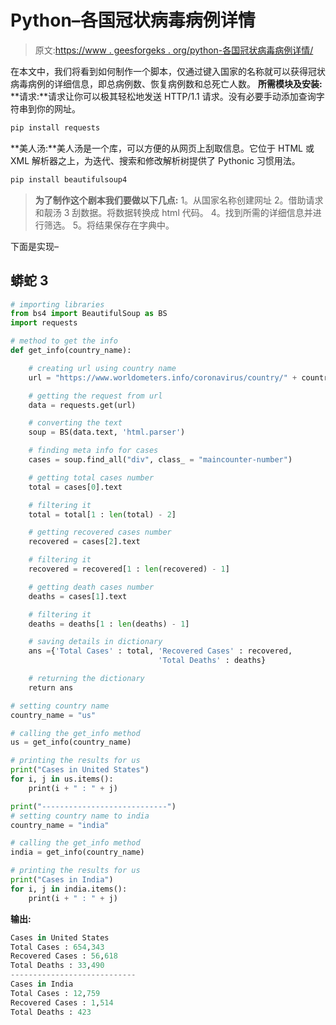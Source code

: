 # Python–各国冠状病毒病例详情

> 原文:[https://www . geesforgeks . org/python-各国冠状病毒病例详情/](https://www.geeksforgeeks.org/python-details-of-coronavirus-cases-in-various-countries/)

在本文中，我们将看到如何制作一个脚本，仅通过键入国家的名称就可以获得冠状病毒病例的详细信息，即总病例数、恢复病例数和总死亡人数。
**所需模块及安装:**
**请求:**请求让你可以极其轻松地发送 HTTP/1.1 请求。没有必要手动添加查询字符串到你的网址。

```py
pip install requests
```

**美人汤:**美人汤是一个库，可以方便的从网页上刮取信息。它位于 HTML 或 XML 解析器之上，为迭代、搜索和修改解析树提供了 Pythonic 习惯用法。

```py
pip install beautifulsoup4
```

> **为了制作这个剧本我们要做以下几点:**
> 1。从国家名称创建网址
> 2。借助请求和靓汤
> 3 刮数据。将数据转换成 html 代码。
> 4。找到所需的详细信息并进行筛选。
> 5。将结果保存在字典中。

下面是实现–

## 蟒蛇 3

```py
# importing libraries
from bs4 import BeautifulSoup as BS
import requests

# method to get the info
def get_info(country_name):

    # creating url using country name
    url = "https://www.worldometers.info/coronavirus/country/" + country_name + "/"

    # getting the request from url
    data = requests.get(url)

    # converting the text
    soup = BS(data.text, 'html.parser')  

    # finding meta info for cases
    cases = soup.find_all("div", class_ = "maincounter-number")

    # getting total cases number
    total = cases[0].text

    # filtering it
    total = total[1 : len(total) - 2]

    # getting recovered cases number
    recovered = cases[2].text

    # filtering it
    recovered = recovered[1 : len(recovered) - 1]

    # getting death cases number
    deaths = cases[1].text

    # filtering it
    deaths = deaths[1 : len(deaths) - 1]

    # saving details in dictionary
    ans ={'Total Cases' : total, 'Recovered Cases' : recovered,
                                 'Total Deaths' : deaths}

    # returning the dictionary
    return ans

# setting country name
country_name = "us"

# calling the get_info method
us = get_info(country_name)

# printing the results for us
print("Cases in United States")
for i, j in us.items():
    print(i + " : " + j)

print("----------------------------") 
# setting country name to india
country_name = "india"

# calling the get_info method
india = get_info(country_name)

# printing the results for us
print("Cases in India")
for i, j in india.items():
    print(i + " : " + j)
```

**输出:**

```py
Cases in United States
Total Cases : 654,343
Recovered Cases : 56,618
Total Deaths : 33,490
----------------------------
Cases in India
Total Cases : 12,759
Recovered Cases : 1,514
Total Deaths : 423
```